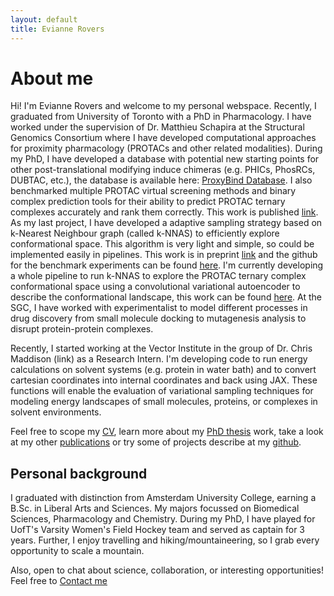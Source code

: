 ```yaml
---
layout: default
title: Evianne Rovers
---
```


# About me

Hi! I'm Evianne Rovers and welcome to my personal webspace. Recently, I graduated from University of Toronto with a PhD in Pharmacology. I have worked under the supervision of Dr. Matthieu Schapira at the Structural Genomics Consortium where I have developed computational approaches for proximity pharmacology (PROTACs and other related modalities). During my PhD, I have developed a database with potential new starting points for other post-translational modifying induce chimeras (e.g. PHICs, PhosRCs, DUBTAC, etc.), the database is available here: [ProxyBind Database](https://polymorph.sgc.utoronto.ca/proxybind/). I also benchmarked multiple PROTAC virtual screening methods and binary complex prediction tools for their ability to predict PROTAC ternary complexes accurately and rank them correctly. This work is published [link](https://pubs.acs.org/doi/10.1021/acs.jcim.4c00426). As my last project, I have developed a adaptive sampling strategy based on k-Nearest Neighbour graph (called k-NNAS) to efficiently explore conformational space. This algorithm is very light and simple, so could be implemented easily in pipelines. This work is in preprint [link](https://www.biorxiv.org/content/10.1101/2025.03.05.641673v1) and the github for the benchmark experiments can be found [here](https://github.com/ERovers/kNN-AS). I'm currently developing a whole pipeline to run k-NNAS to explore the PROTAC ternary complex conformational space using a convolutional variational autoencoder to describe the conformational landscape, this work can be found [here](https://github.com/ERovers/knnsampling). At the SGC, I have worked with experimentalist to model different processes in drug discovery from small molecule docking to mutagenesis analysis to disrupt protein-protein complexes.

Recently, I started working at the Vector Institute in the group of Dr. Chris Maddison (link) as a Research Intern. I'm developing code to run energy calculations on solvent systems (e.g. protein in water bath) and to convert cartesian coordinates into internal coordinates and back using JAX. These functions will enable the evaluation of variational sampling techniques for modeling energy landscapes of small molecules, proteins, or complexes in solvent environments.

Feel free to scope my [CV](/eviannerovers/cv), learn more about my [PhD thesis](/eviannerovers/phdthesis) work, take a look at my other [publications](/eviannerovers/publications) or try some of projects describe at my [github](/eviannerovers/projects).

## Personal background

I graduated with distinction from Amsterdam University College, earning a B.Sc. in Liberal Arts and Sciences. My majors focussed on Biomedical Sciences, Pharmacology and Chemistry. During my PhD, I have played for UofT's Varsity Women's Field Hockey team and served as captain for 3 years. Further, I enjoy travelling and hiking/mountaineering, so I grab every opportunity to scale a mountain. 

Also, open to chat about science, collaboration, or interesting opportunities!
Feel free to [Contact me](/eviannerovers/contact)


